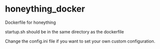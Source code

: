 # honeything_docker
Dockerfile for honeything

startup.sh should be in the same directory as the dockerfile

Change the config.ini file if you want to set your own custom configuration.

